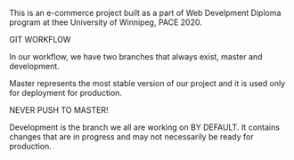 This is an e-commerce project built as a part of Web Develpment Diploma program at thee University of Winnipeg, PACE 2020.

GIT WORKFLOW

In our workflow, we have two branches that always exist, master and development.

Master represents the most stable version of our project and it is used only for deployment for production.

NEVER PUSH TO MASTER!

Development is the branch we all are working on BY DEFAULT. It contains changes that are in progress and may not necessarily be ready for production.







